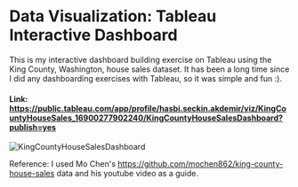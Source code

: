 # Data Visualization: Tableau Interactive Dashboard
This is my interactive dashboard building exercise on Tableau using the King County, Washington, house sales dataset. It has been a long time since I did any dashboarding exercises with Tableau, so it was simple and fun :).

#### Link: https://public.tableau.com/app/profile/hasbi.seckin.akdemir/viz/KingCountyHouseSales_16900277902240/KingCountyHouseSalesDashboard?publish=yes

![KingCountyHouseSalesDashboard](https://github.com/hasbiakdemir/DataVisualisation_TableauDashboard/assets/76402768/62951c10-d118-4b94-94d2-c57da4d3d6a0)

Reference: I used Mo Chen's https://github.com/mochen862/king-county-house-sales data and his youtube video as a guide.
